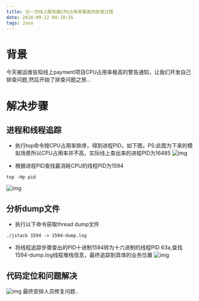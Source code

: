 ```yaml
---
title: 记一次线上服务器CPU占用率极高的排查过程
date: 2018-09-22 04:18:55
tags: Java
---
```

# 背景
   今天被运维告知线上payment项目CPU占用率极高的警告通知，让我们开发自己排查问题,然后开始了排查问题之旅...<!--more-->
   
# 解决步骤

  ## 进程和线程追踪
   * 执行top命令按CPU占用率排序，得到进程PID，如下图，PS:此图为下来的模拟场景所以CPU占用率并不高，实际线上查出来的进程PID为16485
   ![img](/images/top-commond.png)
 
 
   * 根据进程PID查找最消耗CPU的线程PID为1594
   ```shell
   top -Hp pid
   ```
   ![img](/images/top-thread-command.png)

  ## 分析dump文件
   * 执行以下命令获取thread dump文件
   ```shell
   ./jstack 1594 -> 1594-dump.log
   ```
   * 将线程追踪步骤查出的PID十进制1594转为十六进制的线程PID 63a,查找1594-dump.log线程堆栈信息，最终追踪到具体的业务位置
   ![img](/images/1594-thread-dump.png)
  
 ## 代码定位和问题解决
  ![img](/images/payment-error-infinite-loop.png)
     最终安排人员修复问题..
   